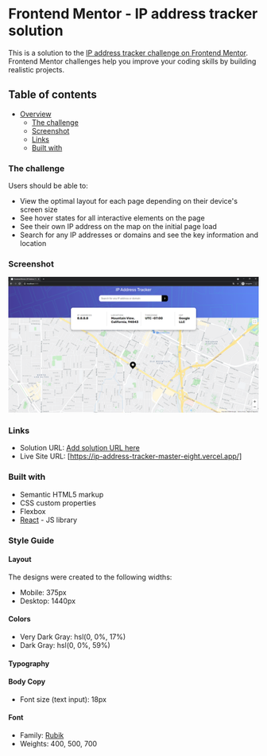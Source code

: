# Frontend Mentor - IP address tracker solution

This is a solution to the [IP address tracker challenge on Frontend Mentor](https://www.frontendmentor.io/challenges/ip-address-tracker-I8-0yYAH0). Frontend Mentor challenges help you improve your coding skills by building realistic projects. 

## Table of contents

- [Overview](#overview)
  - [The challenge](#the-challenge)
  - [Screenshot](#screenshot)
  - [Links](#links)
  - [Built with](#built-with)

### The challenge

Users should be able to:

- View the optimal layout for each page depending on their device's screen size
- See hover states for all interactive elements on the page
- See their own IP address on the map on the initial page load
- Search for any IP addresses or domains and see the key information and location

### Screenshot

![](./design/working-app.png)

### Links

- Solution URL: [Add solution URL here](https://your-solution-url.com)
- Live Site URL: [https://ip-address-tracker-master-eight.vercel.app/]


### Built with

- Semantic HTML5 markup
- CSS custom properties
- Flexbox
- [React](https://reactjs.org/) - JS library

### Style Guide

#### Layout

The designs were created to the following widths:

- Mobile: 375px
- Desktop: 1440px

#### Colors

- Very Dark Gray: hsl(0, 0%, 17%)
- Dark Gray: hsl(0, 0%, 59%)

#### Typography

#### Body Copy

- Font size (text input): 18px

#### Font

- Family: [Rubik](https://fonts.google.com/specimen/Rubik)
- Weights: 400, 500, 700


